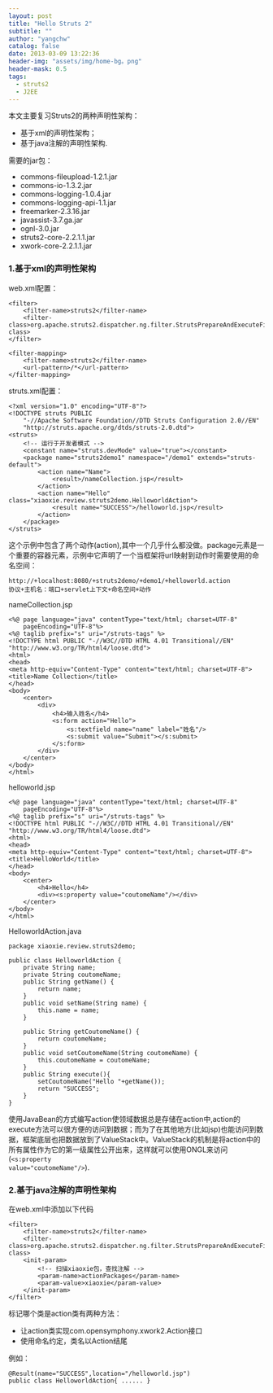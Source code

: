 ```yaml
---
layout: post
title: "Hello Struts 2"
subtitle: ""
author: "yangchw"
catalog: false
date: 2013-03-09 13:22:36
header-img: "assets/img/home-bg。png"
header-mask: 0.5
tags:
  - struts2
  - J2EE
---
```


本文主要复习Struts2的两种声明性架构：

*   基于xml的声明性架构； 
*   基于java注解的声明性架构.

需要的jar包：

*   commons-fileupload-1.2.1.jar
*   commons-io-1.3.2.jar
*   commons-logging-1.0.4.jar
*   commons-logging-api-1.1.jar
*   freemarker-2.3.16.jar 
*   javassist-3.7.ga.jar
*   ognl-3.0.jar
*   struts2-core-2.2.1.1.jar
*   xwork-core-2.2.1.1.jar

### 1.基于xml的声明性架构

web.xml配置：

    <filter>
        <filter-name>struts2</filter-name>
        <filter-class>org.apache.struts2.dispatcher.ng.filter.StrutsPrepareAndExecuteFilter</filter-class>
    </filter>
    
    <filter-mapping>
        <filter-name>struts2</filter-name>
        <url-pattern>/*</url-pattern>
    </filter-mapping>
    

struts.xml配置：

    <?xml version="1.0" encoding="UTF-8"?>
    <!DOCTYPE struts PUBLIC
        "-//Apache Software Foundation//DTD Struts Configuration 2.0//EN"
        "http://struts.apache.org/dtds/struts-2.0.dtd">
    <struts>
        <!-- 运行于开发者模式 -->
        <constant name="struts.devMode" value="true"></constant>
        <package name="struts2demo1" namespace="/demo1" extends="struts-default">
            <action name="Name">
                <result>/nameCollection.jsp</result>
            </action>
            <action name="Hello" class="xiaoxie.review.struts2demo.HelloworldAction">
                <result name="SUCCESS">/helloworld.jsp</result>
            </action>
        </package>
    </struts>
    

这个示例中包含了两个动作(action),其中一个几乎什么都没做。package元素是一个重要的容器元素，示例中它声明了一个当框架将url映射到动作时需要使用的命名空间：

    http://+localhost:8080/+struts2demo/+demo1/+helloworld.action
    协议+主机名：端口+servlet上下文+命名空间+动作
    

nameCollection.jsp

    <%@ page language="java" contentType="text/html; charset=UTF-8"
        pageEncoding="UTF-8"%>
    <%@ taglib prefix="s" uri="/struts-tags" %>
    <!DOCTYPE html PUBLIC "-//W3C//DTD HTML 4.01 Transitional//EN" "http://www.w3.org/TR/html4/loose.dtd">
    <html>
    <head>
    <meta http-equiv="Content-Type" content="text/html; charset=UTF-8">
    <title>Name Collection</title>
    </head>
    <body>
        <center>
            <div>
                <h4>输入姓名</h4>
                <s:form action="Hello">
                    <s:textfield name="name" label="姓名"/>
                    <s:submit value="Submit"></s:submit>
                </s:form>
            </div>
        </center>
    </body>
    </html>
    

helloworld.jsp

    <%@ page language="java" contentType="text/html; charset=UTF-8"
        pageEncoding="UTF-8"%>
    <%@ taglib prefix="s" uri="/struts-tags" %>
    <!DOCTYPE html PUBLIC "-//W3C//DTD HTML 4.01 Transitional//EN" "http://www.w3.org/TR/html4/loose.dtd">
    <html>
    <head>
    <meta http-equiv="Content-Type" content="text/html; charset=UTF-8">
    <title>HelloWorld</title>
    </head>
    <body>
        <center>
            <h4>Hello</h4>
            <div><s:property value="coutomeName"/></div>
        </center>
    </body>
    </html>
    

HelloworldAction.java

    package xiaoxie.review.struts2demo;
    
    public class HelloworldAction {
        private String name;
        private String coutomeName;
        public String getName() {
            return name;
        }
        public void setName(String name) {
            this.name = name;
        }
    
        public String getCoutomeName() {
            return coutomeName;
        }
        public void setCoutomeName(String coutomeName) {
            this.coutomeName = coutomeName;
        }
        public String execute(){
            setCoutomeName("Hello "+getName());
            return "SUCCESS";
        }
    }
    

使用JavaBean的方式编写action使领域数据总是存储在action中,action的execute方法可以很方便的访问到数据；而为了在其他地方(比如jsp)也能访问到数据，框架底层也把数据放到了ValueStack中。ValueStack的机制是将action中的所有属性作为它的第一级属性公开出来，这样就可以使用ONGL来访问(<code><s:property value="coutomeName"/></code>).

### 2.基于java注解的声明性架构

在web.xml中添加以下代码

    <filter>
        <filter-name>struts2</filter-name>
        <filter-class>org.apache.struts2.dispatcher.ng.filter.StrutsPrepareAndExecuteFilter</filter-class>
        <init-param>
            <!-- 扫描xiaoxie包，查找注解 -->
            <param-name>actionPackages</param-name>
            <param-value>xiaoxie</param-value>
        </init-param>
    </filter>
    

标记哪个类是action类有两种方法：

*   让action类实现com.opensymphony.xwork2.Action接口
*   使用命名约定，类名以Action结尾 

例如：
    
    @Result(name="SUCCESS",location="/helloworld.jsp")  
    public class HelloworldAction{ ...... }